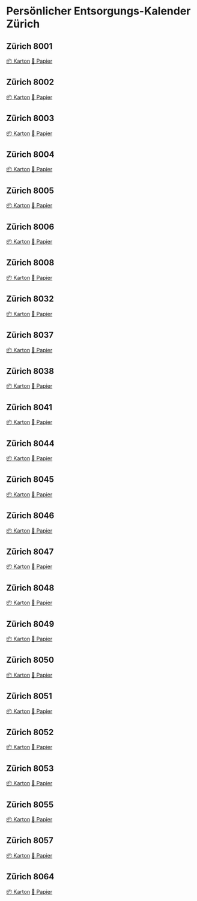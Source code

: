 # Persönlicher Entsorgungs-Kalender Zürich

## Zürich 8001
<a class="btn" href="webcal://regisd.github.io/erz-cal/KARTON/erz_8001.ics">📦 Karton<a/>
<a class="btn" href="webcal://regisd.github.io/erz-cal/PAPIER/erz_8001.ics">📃 Papier<a/>

## Zürich 8002
<a class="btn" href="webcal://regisd.github.io/erz-cal/KARTON/erz_8002.ics">📦 Karton<a/>
<a class="btn" href="webcal://regisd.github.io/erz-cal/PAPIER/erz_8002.ics">📃 Papier<a/>

## Zürich 8003
<a class="btn" href="webcal://regisd.github.io/erz-cal/KARTON/erz_8003.ics">📦 Karton<a/>
<a class="btn" href="webcal://regisd.github.io/erz-cal/PAPIER/erz_8003.ics">📃 Papier<a/>

## Zürich 8004
<a class="btn" href="webcal://regisd.github.io/erz-cal/KARTON/erz_8004.ics">📦 Karton<a/>
<a class="btn" href="webcal://regisd.github.io/erz-cal/PAPIER/erz_8004.ics">📃 Papier<a/>

## Zürich 8005
<a class="btn" href="webcal://regisd.github.io/erz-cal/KARTON/erz_8005.ics">📦 Karton<a/>
<a class="btn" href="webcal://regisd.github.io/erz-cal/PAPIER/erz_8005.ics">📃 Papier<a/>

## Zürich 8006
<a class="btn" href="webcal://regisd.github.io/erz-cal/KARTON/erz_8006.ics">📦 Karton<a/>
<a class="btn" href="webcal://regisd.github.io/erz-cal/PAPIER/erz_8006.ics">📃 Papier<a/>

## Zürich 8008
<a class="btn" href="webcal://regisd.github.io/erz-cal/KARTON/erz_8008.ics">📦 Karton<a/>
<a class="btn" href="webcal://regisd.github.io/erz-cal/PAPIER/erz_8008.ics">📃 Papier<a/>

## Zürich 8032
<a class="btn" href="webcal://regisd.github.io/erz-cal/KARTON/erz_8032.ics">📦 Karton<a/>
<a class="btn" href="webcal://regisd.github.io/erz-cal/PAPIER/erz_8032.ics">📃 Papier<a/>

## Zürich 8037
<a class="btn" href="webcal://regisd.github.io/erz-cal/KARTON/erz_8037.ics">📦 Karton<a/>
<a class="btn" href="webcal://regisd.github.io/erz-cal/PAPIER/erz_8037.ics">📃 Papier<a/>

## Zürich 8038
<a class="btn" href="webcal://regisd.github.io/erz-cal/KARTON/erz_8038.ics">📦 Karton<a/>
<a class="btn" href="webcal://regisd.github.io/erz-cal/PAPIER/erz_8038.ics">📃 Papier<a/>

## Zürich 8041
<a class="btn" href="webcal://regisd.github.io/erz-cal/KARTON/erz_8041.ics">📦 Karton<a/>
<a class="btn" href="webcal://regisd.github.io/erz-cal/PAPIER/erz_8041.ics">📃 Papier<a/>

## Zürich 8044
<a class="btn" href="webcal://regisd.github.io/erz-cal/KARTON/erz_8044.ics">📦 Karton<a/>
<a class="btn" href="webcal://regisd.github.io/erz-cal/PAPIER/erz_8044.ics">📃 Papier<a/>

## Zürich 8045
<a class="btn" href="webcal://regisd.github.io/erz-cal/KARTON/erz_8045.ics">📦 Karton<a/>
<a class="btn" href="webcal://regisd.github.io/erz-cal/PAPIER/erz_8045.ics">📃 Papier<a/>

## Zürich 8046
<a class="btn" href="webcal://regisd.github.io/erz-cal/KARTON/erz_8046.ics">📦 Karton<a/>
<a class="btn" href="webcal://regisd.github.io/erz-cal/PAPIER/erz_8046.ics">📃 Papier<a/>

## Zürich 8047
<a class="btn" href="webcal://regisd.github.io/erz-cal/KARTON/erz_8047.ics">📦 Karton<a/>
<a class="btn" href="webcal://regisd.github.io/erz-cal/PAPIER/erz_8047.ics">📃 Papier<a/>

## Zürich 8048
<a class="btn" href="webcal://regisd.github.io/erz-cal/KARTON/erz_8048.ics">📦 Karton<a/>
<a class="btn" href="webcal://regisd.github.io/erz-cal/PAPIER/erz_8048.ics">📃 Papier<a/>

## Zürich 8049
<a class="btn" href="webcal://regisd.github.io/erz-cal/KARTON/erz_8049.ics">📦 Karton<a/>
<a class="btn" href="webcal://regisd.github.io/erz-cal/PAPIER/erz_8049.ics">📃 Papier<a/>

## Zürich 8050
<a class="btn" href="webcal://regisd.github.io/erz-cal/KARTON/erz_8050.ics">📦 Karton<a/>
<a class="btn" href="webcal://regisd.github.io/erz-cal/PAPIER/erz_8050.ics">📃 Papier<a/>

## Zürich 8051
<a class="btn" href="webcal://regisd.github.io/erz-cal/KARTON/erz_8051.ics">📦 Karton<a/>
<a class="btn" href="webcal://regisd.github.io/erz-cal/PAPIER/erz_8051.ics">📃 Papier<a/>

## Zürich 8052
<a class="btn" href="webcal://regisd.github.io/erz-cal/KARTON/erz_8052.ics">📦 Karton<a/>
<a class="btn" href="webcal://regisd.github.io/erz-cal/PAPIER/erz_8052.ics">📃 Papier<a/>

## Zürich 8053
<a class="btn" href="webcal://regisd.github.io/erz-cal/KARTON/erz_8053.ics">📦 Karton<a/>
<a class="btn" href="webcal://regisd.github.io/erz-cal/PAPIER/erz_8053.ics">📃 Papier<a/>

## Zürich 8055
<a class="btn" href="webcal://regisd.github.io/erz-cal/KARTON/erz_8055.ics">📦 Karton<a/>
<a class="btn" href="webcal://regisd.github.io/erz-cal/PAPIER/erz_8055.ics">📃 Papier<a/>

## Zürich 8057
<a class="btn" href="webcal://regisd.github.io/erz-cal/KARTON/erz_8057.ics">📦 Karton<a/>
<a class="btn" href="webcal://regisd.github.io/erz-cal/PAPIER/erz_8057.ics">📃 Papier<a/>

## Zürich 8064
<a class="btn" href="webcal://regisd.github.io/erz-cal/KARTON/erz_8064.ics">📦 Karton<a/>
<a class="btn" href="webcal://regisd.github.io/erz-cal/PAPIER/erz_8064.ics">📃 Papier<a/>

